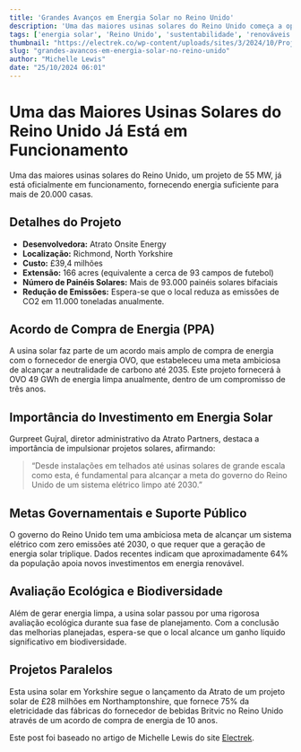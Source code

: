```yaml
---
title: 'Grandes Avanços em Energia Solar no Reino Unido'
description: 'Uma das maiores usinas solares do Reino Unido começa a operar, potencializando a energia limpa.'
tags: ['energia solar', 'Reino Unido', 'sustentabilidade', 'renováveis']
thumbnail: "https://electrek.co/wp-content/uploads/sites/3/2024/10/Project-Skeeby-farm-aerial-1.jpg?quality=82&strip=all&w=1600"
slug: "grandes-avancos-em-energia-solar-no-reino-unido"
author: "Michelle Lewis"
date: "25/10/2024 06:01"
---
```


# Uma das Maiores Usinas Solares do Reino Unido Já Está em Funcionamento

Uma das maiores usinas solares do Reino Unido, um projeto de 55 MW, já está oficialmente em funcionamento, fornecendo energia suficiente para mais de 20.000 casas.

## Detalhes do Projeto
- **Desenvolvedora:** Atrato Onsite Energy  
- **Localização:** Richmond, North Yorkshire  
- **Custo:** £39,4 milhões  
- **Extensão:** 166 acres (equivalente a cerca de 93 campos de futebol)  
- **Número de Painéis Solares:** Mais de 93.000 painéis solares bifaciais  
- **Redução de Emissões:** Espera-se que o local reduza as emissões de CO2 em 11.000 toneladas anualmente.

## Acordo de Compra de Energia (PPA)
A usina solar faz parte de um acordo mais amplo de compra de energia com o fornecedor de energia OVO, que estabeleceu uma meta ambiciosa de alcançar a neutralidade de carbono até 2035. Este projeto fornecerá à OVO 49 GWh de energia limpa anualmente, dentro de um compromisso de três anos.

## Importância do Investimento em Energia Solar
Gurpreet Gujral, diretor administrativo da Atrato Partners, destaca a importância de impulsionar projetos solares, afirmando:  
> “Desde instalações em telhados até usinas solares de grande escala como esta, é fundamental para alcançar a meta do governo do Reino Unido de um sistema elétrico limpo até 2030.”

## Metas Governamentais e Suporte Público
O governo do Reino Unido tem uma ambiciosa meta de alcançar um sistema elétrico com zero emissões até 2030, o que requer que a geração de energia solar triplique. Dados recentes indicam que aproximadamente 64% da população apoia novos investimentos em energia renovável.  

## Avaliação Ecológica e Biodiversidade
Além de gerar energia limpa, a usina solar passou por uma rigorosa avaliação ecológica durante sua fase de planejamento. Com a conclusão das melhorias planejadas, espera-se que o local alcance um ganho líquido significativo em biodiversidade.

## Projetos Paralelos
Esta usina solar em Yorkshire segue o lançamento da Atrato de um projeto solar de £28 milhões em Northamptonshire, que fornece 75% da eletricidade das fábricas do fornecedor de bebidas Britvic no Reino Unido através de um acordo de compra de energia de 10 anos.

Este post foi baseado no artigo de Michelle Lewis do site [Electrek](https://electrek.co/2024/10/24/one-of-the-uk-largest-solar-farms-online-and-can-power-20000-homes/).